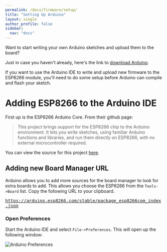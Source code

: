 ```yaml
---
permalink: /docs/firmware/setup/
title: "Setting Up Arduino"
layout: single
author_profile: false
sidebar:
  nav: "docs"
---
```

Want to start writing your own Arduino sketches and upload them to the board?

Just in case you haven't already, here's the link to [download Arduino](https://www.arduino.cc/en/software).

If you want to use the Arduino IDE to write and upload new firmware to the ESP8266 module, you'll need to do some setup before Arduino can compile and flash your sketch.

# Adding ESP8266 to the Arduino IDE

First up is the ESP8266 Arduino Core. From their github page:

>This project brings support for the ESP8266 chip to the Arduino environment. It lets you write sketches, using familiar Arduino functions and libraries, and run them directly on ESP8266, with no external microcontroller required.

You can view the source for this project [here](https://github.com/esp8266/Arduino).

## Adding new Board Manager URL



Arduino allows you to add more sources for the board manager to look for extra boards to add. This allows you choose the ESP8266 from the `Tools->Board` list. Copy the following URL to your clipboard.

<kbd id="BoardURL" style="overflow-wrap: break-word;"> https://arduino.esp8266.com/stable/package_esp8266com_index.json </kbd>

### Open Preferences
Start the Arduino IDE and select `File->Preferences`. This will open up the following window:

![Arduino Preferences]()

